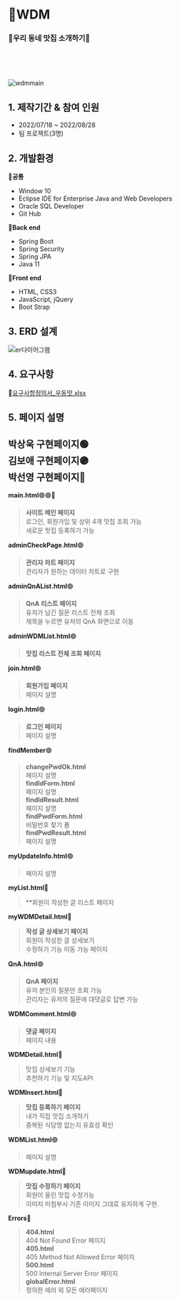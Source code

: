 # 🍴WDM
### 🍖우리 동네 맛집 소개하기🍖
<br/><br/><br/>


![wdmmain](https://user-images.githubusercontent.com/57398610/185555405-7d03336a-eb23-4609-b08f-81ac5aa23748.JPG)



## 1. 제작기간 & 참여 인원
- 2022/07/18 ~ 2022/08/28
- 팀 프로젝트(3명)

## 2. 개발환경
🔅**공통**
- Window 10
- Eclipse IDE for Enterprise Java and Web Developers
- Oracle SQL Developer
- Git Hub

🔅**Back end**
- Spring Boot
- Spring Security
- Spring JPA
- Java 11

🔅**Front end**
- HTML, CSS3
- JavaScript, jQuery
- Boot Strap

## 3. ERD 설계<br/>
![er다이어그램](https://user-images.githubusercontent.com/57398610/185556219-f88b3fb3-563e-4b0a-b434-2f3c643bd600.JPG)<br/>


## 4. 요구사항<br/>
🔗[요구사항정의서_우동맛.xlsx](https://github.com/Rflower/WDM/files/9379629/_.xlsx)<br/>


## 5. 페이지 설명<br/>
박상욱 구현페이지🟢<br/>
김보애 구현페이지🟣<br/>
박선영 구현페이지🔴<br/>
-----------------------------
**main.html**🟢🟣🔴<br/>
> **사이트 메인 페이지**<br/>
> 로그인, 회원가입 및 상위 4개 맛집 조회 가능<br/>
> 새로운 맛집 등록하기 가능<br/>

**adminCheckPage.html**🟣<br/>
> **관리자 차트 페이지**<br/>
> 관리자가 원하는 데이터 차트로 구현<br/>

**adminQnAList.html**🟣<br/>
> **QnA 리스트 페이지**<br/>
> 유저가 남긴 질문 리스트 전체 조회<br/>
> 제목을 누르면 유저의 QnA 화면으로 이동<br/>

**adminWDMList.html**🟣<br/>
> **맛집 리스트 전체 조회 페이지**<br/>

**join.html**🟢<br/>
>**회원가입 페이지**<br/>
>페이지 설명 <br/>

**login.html**🟢<br/>
>**로그인 페이지**<br/>
>페이지 설명<br/>

**findMember**🟢<br/>
>**changePwdOk.html**<br/>
> 페이지 설명<br/>
>**findIdForm.html**<br/>
> 페이지 설명<br/>
>**findIdResult.html**<br/>
> 페이지 설명<br/>
>**findPwdForm.html**<br/>
> 비밀번호 찾기 폼<br/>
>**findPwdResult.html**<br/>
> 페이지 설명<br/>

**myUpdateInfo.html**🟢<br/>
>페이지 설명<br/>

**myList.html**🔴<br/>
> **회원이 작성한 글 리스트 페이지<br/>

**myWDMDetail.html**🔴<br/>
> **작성 글 상세보기 페이지**<br/>
> 회원이 작성한 글 상세보기<br/>
> 수정하기 기능 이동 가능 페이지<br/>

**QnA.html**🟣<br/>
> **QnA 페이지**<br/>
> 유저 본인의 질문만 조회 가능<br/>
> 관리자는 유저의 질문에 대댓글로 답변 가능<br/>

**WDMComment.html**🟣<br/>
> **댓글 페이지**<br/>
> 페이지 내용<br/>

**WDMDetail.html**🔴<br/>
> 맛집 상세보기 기능<br/>
> 추천하기 기능 및 지도API<br/>

**WDMInsert.html**🔴<br/>
> **맛집 등록하기 페이지**<br/>
> 내가 직접 맛집 소개하기<br/>
> 중복된 식당명 없는지 유효성 확인<br/>

**WDMList.html**🟣<br/>
> 페이지 설명<br/>

**WDMupdate.html**🔴<br/>
> **맛집 수정하기 페이지**<br/>
> 회원이 올린 맛집 수정가능<br/>
> 이미지 미첨부시 기존 이미지 그대로 유지하게 구현.<br/>

**Errors**🔴<br/>
>**404.html**<br/>
> 404 Not Found Error 페이지<br/>
>**405.html**<br/>
> 405 Method Not Allowed Error 페이지<br/>
>**500.html**<br/>
> 500 Internal Server Error 페이지<br/>
>**globalError.html**<br/>
> 정의한 에러 외 모든 에러페이지<br/>
